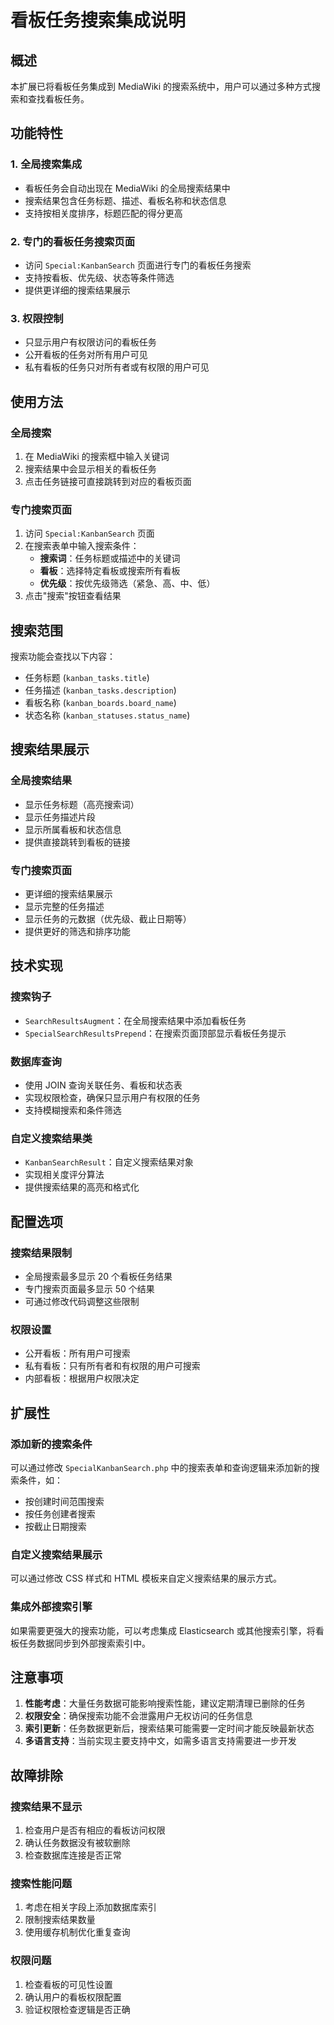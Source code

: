 # 看板任务搜索集成说明

## 概述

本扩展已将看板任务集成到 MediaWiki 的搜索系统中，用户可以通过多种方式搜索和查找看板任务。

## 功能特性

### 1. 全局搜索集成
- 看板任务会自动出现在 MediaWiki 的全局搜索结果中
- 搜索结果包含任务标题、描述、看板名称和状态信息
- 支持按相关度排序，标题匹配的得分更高

### 2. 专门的看板任务搜索页面
- 访问 `Special:KanbanSearch` 页面进行专门的看板任务搜索
- 支持按看板、优先级、状态等条件筛选
- 提供更详细的搜索结果展示

### 3. 权限控制
- 只显示用户有权限访问的看板任务
- 公开看板的任务对所有用户可见
- 私有看板的任务只对所有者或有权限的用户可见

## 使用方法

### 全局搜索
1. 在 MediaWiki 的搜索框中输入关键词
2. 搜索结果中会显示相关的看板任务
3. 点击任务链接可直接跳转到对应的看板页面

### 专门搜索页面
1. 访问 `Special:KanbanSearch` 页面
2. 在搜索表单中输入搜索条件：
   - **搜索词**：任务标题或描述中的关键词
   - **看板**：选择特定看板或搜索所有看板
   - **优先级**：按优先级筛选（紧急、高、中、低）
3. 点击"搜索"按钮查看结果

## 搜索范围

搜索功能会查找以下内容：
- 任务标题 (`kanban_tasks.title`)
- 任务描述 (`kanban_tasks.description`)
- 看板名称 (`kanban_boards.board_name`)
- 状态名称 (`kanban_statuses.status_name`)

## 搜索结果展示

### 全局搜索结果
- 显示任务标题（高亮搜索词）
- 显示任务描述片段
- 显示所属看板和状态信息
- 提供直接跳转到看板的链接

### 专门搜索页面
- 更详细的搜索结果展示
- 显示完整的任务描述
- 显示任务的元数据（优先级、截止日期等）
- 提供更好的筛选和排序功能

## 技术实现

### 搜索钩子
- `SearchResultsAugment`：在全局搜索结果中添加看板任务
- `SpecialSearchResultsPrepend`：在搜索页面顶部显示看板任务提示

### 数据库查询
- 使用 JOIN 查询关联任务、看板和状态表
- 实现权限检查，确保只显示用户有权限的任务
- 支持模糊搜索和条件筛选

### 自定义搜索结果类
- `KanbanSearchResult`：自定义搜索结果对象
- 实现相关度评分算法
- 提供搜索结果的高亮和格式化

## 配置选项

### 搜索结果限制
- 全局搜索最多显示 20 个看板任务结果
- 专门搜索页面最多显示 50 个结果
- 可通过修改代码调整这些限制

### 权限设置
- 公开看板：所有用户可搜索
- 私有看板：只有所有者和有权限的用户可搜索
- 内部看板：根据用户权限决定

## 扩展性

### 添加新的搜索条件
可以通过修改 `SpecialKanbanSearch.php` 中的搜索表单和查询逻辑来添加新的搜索条件，如：
- 按创建时间范围搜索
- 按任务创建者搜索
- 按截止日期搜索

### 自定义搜索结果展示
可以通过修改 CSS 样式和 HTML 模板来自定义搜索结果的展示方式。

### 集成外部搜索引擎
如果需要更强大的搜索功能，可以考虑集成 Elasticsearch 或其他搜索引擎，将看板任务数据同步到外部搜索索引中。

## 注意事项

1. **性能考虑**：大量任务数据可能影响搜索性能，建议定期清理已删除的任务
2. **权限安全**：确保搜索功能不会泄露用户无权访问的任务信息
3. **索引更新**：任务数据更新后，搜索结果可能需要一定时间才能反映最新状态
4. **多语言支持**：当前实现主要支持中文，如需多语言支持需要进一步开发

## 故障排除

### 搜索结果不显示
1. 检查用户是否有相应的看板访问权限
2. 确认任务数据没有被软删除
3. 检查数据库连接是否正常

### 搜索性能问题
1. 考虑在相关字段上添加数据库索引
2. 限制搜索结果数量
3. 使用缓存机制优化重复查询

### 权限问题
1. 检查看板的可见性设置
2. 确认用户的看板权限配置
3. 验证权限检查逻辑是否正确
